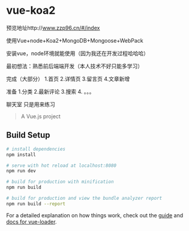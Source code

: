 # vue-koa2
预览地址http://www.zzp96.cn/#/index

使用Vue+node+Koa2+MongoDB+Mongoose+WebPack

安装vue，node环境就能使用（因为我还在开发过程哈哈哈）

最初想法：熟悉前后端端开发（本人技术不好只能多学习）

完成（大部分）
1.首页
2.详情页
3.留言页
4.文章新增

准备
1.分类
2.最新评论
3.搜索
4. 。。。

聊天室
只是用来练习


> A Vue.js project

## Build Setup

``` bash
# install dependencies
npm install

# serve with hot reload at localhost:8080
npm run dev

# build for production with minification
npm run build

# build for production and view the bundle analyzer report
npm run build --report
```

For a detailed explanation on how things work, check out the [guide](http://vuejs-templates.github.io/webpack/) and [docs for vue-loader](http://vuejs.github.io/vue-loader).
